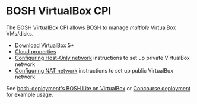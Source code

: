 # BOSH VirtualBox CPI

The BOSH VirtualBox CPI allows BOSH to manage *multiple* VirtualBox VMs/disks.

- [Download VirtualBox 5+](https://www.virtualbox.org/wiki/Downloads)
- [Cloud properties](docs/cloud-props.md)
- [Configuring Host-Only network](docs/networks-host-only.md) instructions to set up private VirtualBox network
- [Configuring NAT network](docs/networks-nat-network.md) instructions to set up public VirtualBox network

See [bosh-deployment's BOSH Lite on VirtualBox](https://github.com/cloudfoundry/bosh-deployment/blob/master/docs/bosh-lite-on-vbox.md) or [Concourse deployment](https://github.com/cppforlife/concourse-deployment) for example usage.
